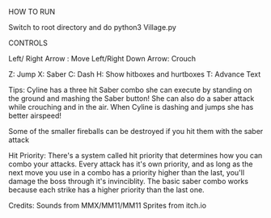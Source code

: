 HOW TO RUN

Switch to root directory and do python3 Village.py


CONTROLS

Left/ Right Arrow : Move Left/Right
Down Arrow: Crouch

Z: Jump
X: Saber
C: Dash
H: Show hitboxes and hurtboxes
T: Advance Text


Tips: 
Cyline has a three hit Saber combo she can execute by standing on the ground and mashing the Saber button!
She can also do a saber attack while crouching and in the air.
When Cyline is dashing and jumps she has better airspeed!

Some of the smaller fireballs can be destroyed if you hit them with the saber attack

Hit Priority:
There's a system called hit priority that determines how you can combo your attacks. Every attack has it's own priority, and as long
as the next move you use in a combo has a priority higher than the last, you'll damage the boss through it's invinciblity. The basic saber combo works because
each strike has a higher priority than the last one.

Credits: 
Sounds from MMX/MM11/MM11
Sprites from itch.io
